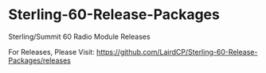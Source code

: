 # Sterling-60-Release-Packages
Sterling/Summit 60 Radio Module Releases

For Releases, Please Visit: https://github.com/LairdCP/Sterling-60-Release-Packages/releases


